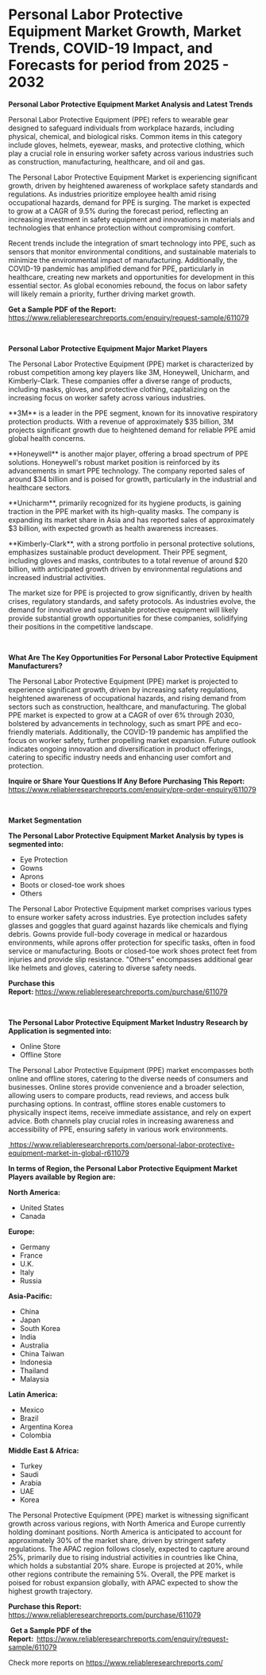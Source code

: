 <p><h1>Personal Labor Protective Equipment Market Growth, Market Trends, COVID-19 Impact, and Forecasts for period from 2025 - 2032</h1></p><p><strong>Personal Labor Protective Equipment Market Analysis and Latest Trends</strong></p>
<p><p>Personal Labor Protective Equipment (PPE) refers to wearable gear designed to safeguard individuals from workplace hazards, including physical, chemical, and biological risks. Common items in this category include gloves, helmets, eyewear, masks, and protective clothing, which play a crucial role in ensuring worker safety across various industries such as construction, manufacturing, healthcare, and oil and gas.</p><p>The Personal Labor Protective Equipment Market is experiencing significant growth, driven by heightened awareness of workplace safety standards and regulations. As industries prioritize employee health amid rising occupational hazards, demand for PPE is surging. The market is expected to grow at a CAGR of 9.5% during the forecast period, reflecting an increasing investment in safety equipment and innovations in materials and technologies that enhance protection without compromising comfort. </p><p>Recent trends include the integration of smart technology into PPE, such as sensors that monitor environmental conditions, and sustainable materials to minimize the environmental impact of manufacturing. Additionally, the COVID-19 pandemic has amplified demand for PPE, particularly in healthcare, creating new markets and opportunities for development in this essential sector. As global economies rebound, the focus on labor safety will likely remain a priority, further driving market growth.</p></p>
<p><strong>Get a Sample PDF of the Report:&nbsp;</strong> <a href="https://www.reliableresearchreports.com/enquiry/request-sample/611079?utm_campaign=3557&utm_medium=2&utm_source=Github&utm_content=ia&utm_term=23032025&utm_id=personal-labor-protective-equipment">https://www.reliableresearchreports.com/enquiry/request-sample/611079</a></p>
<p>&nbsp;</p>
<p><strong>Personal Labor Protective Equipment Major Market Players</strong></p>
<p><p>The Personal Labor Protective Equipment (PPE) market is characterized by robust competition among key players like 3M, Honeywell, Unicharm, and Kimberly-Clark. These companies offer a diverse range of products, including masks, gloves, and protective clothing, capitalizing on the increasing focus on worker safety across various industries.</p><p>**3M** is a leader in the PPE segment, known for its innovative respiratory protection products. With a revenue of approximately $35 billion, 3M projects significant growth due to heightened demand for reliable PPE amid global health concerns.</p><p>**Honeywell** is another major player, offering a broad spectrum of PPE solutions. Honeywell's robust market position is reinforced by its advancements in smart PPE technology. The company reported sales of around $34 billion and is poised for growth, particularly in the industrial and healthcare sectors.</p><p>**Unicharm**, primarily recognized for its hygiene products, is gaining traction in the PPE market with its high-quality masks. The company is expanding its market share in Asia and has reported sales of approximately $3 billion, with expected growth as health awareness increases.</p><p>**Kimberly-Clark**, with a strong portfolio in personal protective solutions, emphasizes sustainable product development. Their PPE segment, including gloves and masks, contributes to a total revenue of around $20 billion, with anticipated growth driven by environmental regulations and increased industrial activities.</p><p>The market size for PPE is projected to grow significantly, driven by health crises, regulatory standards, and safety protocols. As industries evolve, the demand for innovative and sustainable protective equipment will likely provide substantial growth opportunities for these companies, solidifying their positions in the competitive landscape.</p></p>
<p>&nbsp;</p>
<p><strong>What Are The Key Opportunities For Personal Labor Protective Equipment Manufacturers?</strong></p>
<p><p>The Personal Labor Protective Equipment (PPE) market is projected to experience significant growth, driven by increasing safety regulations, heightened awareness of occupational hazards, and rising demand from sectors such as construction, healthcare, and manufacturing. The global PPE market is expected to grow at a CAGR of over 6% through 2030, bolstered by advancements in technology, such as smart PPE and eco-friendly materials. Additionally, the COVID-19 pandemic has amplified the focus on worker safety, further propelling market expansion. Future outlook indicates ongoing innovation and diversification in product offerings, catering to specific industry needs and enhancing user comfort and protection.</p></p>
<p><strong>Inquire or Share Your Questions If Any Before Purchasing This Report:</strong> <a href="https://www.reliableresearchreports.com/enquiry/pre-order-enquiry/611079?utm_campaign=3557&utm_medium=2&utm_source=Github&utm_content=ia&utm_term=23032025&utm_id=personal-labor-protective-equipment">https://www.reliableresearchreports.com/enquiry/pre-order-enquiry/611079</a></p>
<p>&nbsp;</p>
<p><strong>Market Segmentation</strong></p>
<p><strong>The Personal Labor Protective Equipment Market Analysis by types is segmented into:</strong></p>
<p><ul><li>Eye Protection</li><li>Gowns</li><li>Aprons</li><li>Boots or closed-toe work shoes</li><li>Others</li></ul></p>
<p><p>The Personal Labor Protective Equipment market comprises various types to ensure worker safety across industries. Eye protection includes safety glasses and goggles that guard against hazards like chemicals and flying debris. Gowns provide full-body coverage in medical or hazardous environments, while aprons offer protection for specific tasks, often in food service or manufacturing. Boots or closed-toe work shoes protect feet from injuries and provide slip resistance. "Others" encompasses additional gear like helmets and gloves, catering to diverse safety needs.</p></p>
<p><strong>Purchase this Report:&nbsp;</strong><a href="https://www.reliableresearchreports.com/purchase/611079?utm_campaign=3557&utm_medium=2&utm_source=Github&utm_content=ia&utm_term=23032025&utm_id=personal-labor-protective-equipment">https://www.reliableresearchreports.com/purchase/611079</a></p>
<p>&nbsp;</p>
<p><strong>The Personal Labor Protective Equipment Market Industry Research by Application is segmented into:</strong></p>
<p><ul><li>Online Store</li><li>Offline Store</li></ul></p>
<p><p>The Personal Labor Protective Equipment (PPE) market encompasses both online and offline stores, catering to the diverse needs of consumers and businesses. Online stores provide convenience and a broader selection, allowing users to compare products, read reviews, and access bulk purchasing options. In contrast, offline stores enable customers to physically inspect items, receive immediate assistance, and rely on expert advice. Both channels play crucial roles in increasing awareness and accessibility of PPE, ensuring safety in various work environments.</p></p>
<p><a href="https://www.reliableresearchreports.com/personal-labor-protective-equipment-market-in-global-r611079?utm_campaign=3557&utm_medium=2&utm_source=Github&utm_content=ia&utm_term=23032025&utm_id=personal-labor-protective-equipment">&nbsp;https://www.reliableresearchreports.com/personal-labor-protective-equipment-market-in-global-r611079</a></p>
<p><strong>In terms of Region, the Personal Labor Protective Equipment Market Players available by Region are:</strong></p>
<p>
    <p> <strong> North America: </strong>
        <ul>
            <li>United States</li>
            <li>Canada</li>
        </ul>
        </p> 
    <p> <strong> Europe: </strong>
        <ul>
            <li>Germany</li>
            <li>France</li>
            <li>U.K.</li>
            <li>Italy</li>
            <li>Russia</li>
        </ul>
        </p> 
    <p> <strong> Asia-Pacific: </strong>
        <ul>
            <li>China</li>
            <li>Japan</li>
            <li>South Korea</li>
            <li>India</li>
            <li>Australia</li>
            <li>China Taiwan</li>
            <li>Indonesia</li>
            <li>Thailand</li>
            <li>Malaysia</li>
        </ul>
        </p> 
    <p> <strong> Latin America: </strong>
        <ul>
            <li>Mexico</li>
            <li>Brazil</li>
            <li>Argentina Korea</li>
            <li>Colombia</li>
        </ul>
        </p> 
    <p> <strong> Middle East & Africa: </strong>
        <ul>
            <li>Turkey</li>
            <li>Saudi</li>
            <li>Arabia</li>
            <li>UAE</li>
            <li>Korea</li>
        </ul>
    </p>
    </p>
<p><p>The Personal Protective Equipment (PPE) market is witnessing significant growth across various regions, with North America and Europe currently holding dominant positions. North America is anticipated to account for approximately 30% of the market share, driven by stringent safety regulations. The APAC region follows closely, expected to capture around 25%, primarily due to rising industrial activities in countries like China, which holds a substantial 20% share. Europe is projected at 20%, while other regions contribute the remaining 5%. Overall, the PPE market is poised for robust expansion globally, with APAC expected to show the highest growth trajectory.</p></p>
<p><strong>Purchase this Report: </strong><a href="https://www.reliableresearchreports.com/purchase/611079?utm_campaign=3557&utm_medium=2&utm_source=Github&utm_content=ia&utm_term=23032025&utm_id=personal-labor-protective-equipment">https://www.reliableresearchreports.com/purchase/611079</a></p>
<p>&nbsp;<strong>Get a Sample PDF of the Report:&nbsp;&nbsp;</strong><a href="https://www.reliableresearchreports.com/enquiry/request-sample/611079?utm_campaign=3557&utm_medium=2&utm_source=Github&utm_content=ia&utm_term=23032025&utm_id=personal-labor-protective-equipment">https://www.reliableresearchreports.com/enquiry/request-sample/611079</a></p>
<p><strong></strong></p>
<p>Check more reports on <a href="https://www.reliableresearchreports.com/?utm_campaign=3557&utm_medium=2&utm_source=Github&utm_content=ia&utm_term=23032025&utm_id=personal-labor-protective-equipment">https://www.reliableresearchreports.com/</a></p>